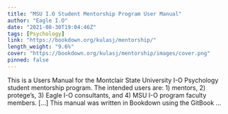 ```yaml
---
title: "MSU I.O Student Mentorship Program User Manual"
author: "Eagle I.O"
date: "2021-08-30T19:04:46Z"
tags: [Psychology]
link: "https://bookdown.org/kulasj/mentorship/"
length_weight: "9.6%"
cover: "https://bookdown.org/kulasj/mentorship/images/cover.png"
pinned: false
---
```


This is a Users Manual for the Montclair State University I-O Psychology student mentorship program. The intended users are: 1) mentors, 2) protege’s, 3) Eagle I-O consultants, and 4) MSU I-O program faculty members. [...] This manual was written in Bookdown using the GitBook ...
